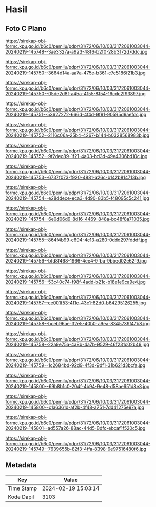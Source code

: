 # Hasil

## Foto C Plano

https://sirekap-obj-formc.kpu.go.id/b6c0/pemilu/pdpr/31/72/06/10/03/3172061003044-20240219-145748--3ae3327a-a923-48f6-b2f0-28b3172d7ddc.jpg

https://sirekap-obj-formc.kpu.go.id/b6c0/pemilu/pdpr/31/72/06/10/03/3172061003044-20240219-145750--3664d14a-aa7a-475e-b361-c7c5186f21b3.jpg

https://sirekap-obj-formc.kpu.go.id/b6c0/pemilu/pdpr/31/72/06/10/03/3172061003044-20240219-145750--05de2d8f-a45a-4155-8f54-16cdc2f93897.jpg

https://sirekap-obj-formc.kpu.go.id/b6c0/pemilu/pdpr/31/72/06/10/03/3172061003044-20240219-145751--53627272-666d-4f4d-9f91-90595d9aefdc.jpg

https://sirekap-obj-formc.kpu.go.id/b6c0/pemilu/pdpr/31/72/06/10/03/3172061003044-20240219-145752--2116c06a-25b4-4267-b144-b0328568983b.jpg

https://sirekap-obj-formc.kpu.go.id/b6c0/pemilu/pdpr/31/72/06/10/03/3172061003044-20240219-145752--9f2dec89-1f21-4a03-bd3d-49e4306bd10c.jpg

https://sirekap-obj-formc.kpu.go.id/b6c0/pemilu/pdpr/31/72/06/10/03/3172061003044-20240219-145753--6737f073-f920-4881-a26c-b142b814713b.jpg

https://sirekap-obj-formc.kpu.go.id/b6c0/pemilu/pdpr/31/72/06/10/03/3172061003044-20240219-145754--e28ddece-eca3-4d90-83b5-f48095c5c241.jpg

https://sirekap-obj-formc.kpu.go.id/b6c0/pemilu/pdpr/31/72/06/10/03/3172061003044-20240219-145754--6e0d06d9-8d16-4469-848a-bc48f8a71035.jpg

https://sirekap-obj-formc.kpu.go.id/b6c0/pemilu/pdpr/31/72/06/10/03/3172061003044-20240219-145755--864f4b99-c694-4c13-a280-0ddd297fdddf.jpg

https://sirekap-obj-formc.kpu.go.id/b6c0/pemilu/pdpr/31/72/06/10/03/3172061003044-20240219-145756--bfd8f468-1966-4ee4-9fba-9bbed02e62f9.jpg

https://sirekap-obj-formc.kpu.go.id/b6c0/pemilu/pdpr/31/72/06/10/03/3172061003044-20240219-145756--53c40c74-f98f-4add-b21c-b18e1e9ca9e4.jpg

https://sirekap-obj-formc.kpu.go.id/b6c0/pemilu/pdpr/31/72/06/10/03/3172061003044-20240219-145757--ee001f53-4f1c-43c1-82d0-b64295126255.jpg

https://sirekap-obj-formc.kpu.go.id/b6c0/pemilu/pdpr/31/72/06/10/03/3172061003044-20240219-145758--bceb96ae-32e5-40b0-a9ea-8345739f47b8.jpg

https://sirekap-obj-formc.kpu.go.id/b6c0/pemilu/pdpr/31/72/06/10/03/3172061003044-20240219-145758--22a9e75a-4a8b-4a7b-9529-46f231c02b49.jpg

https://sirekap-obj-formc.kpu.go.id/b6c0/pemilu/pdpr/31/72/06/10/03/3172061003044-20240219-145759--1c2684bd-92d9-4f3d-9df1-31b621d3bcfa.jpg

https://sirekap-obj-formc.kpu.go.id/b6c0/pemilu/pdpr/31/72/06/10/03/3172061003044-20240219-145800--69b8b1c0-204f-4b94-9e48-d58ae651d8e3.jpg

https://sirekap-obj-formc.kpu.go.id/b6c0/pemilu/pdpr/31/72/06/10/03/3172061003044-20240219-145800--c1a6361d-af2b-4f48-a751-7dd41275e97a.jpg

https://sirekap-obj-formc.kpu.go.id/b6c0/pemilu/pdpr/31/72/06/10/03/3172061003044-20240219-145801--ad557a26-88ac-44d5-8dfc-ebcaf1f520c5.jpg

https://sirekap-obj-formc.kpu.go.id/b6c0/pemilu/pdpr/31/72/06/10/03/3172061003044-20240219-145749--7639655b-82f3-4ffa-8398-9e97516480f6.jpg


## Metadata

| Key        | Value               |
| ---------- | ------------------- |
| Time Stamp | 2024-02-19 15:03:14 |
| Kode Dapil | 3103                |



